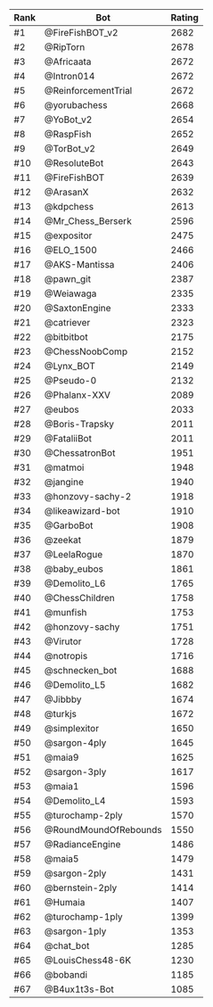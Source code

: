 Rank|Bot|Rating
---|---|---
#1|@FireFishBOT_v2|2682
#2|@RipTorn|2678
#3|@Africaata|2672
#4|@Intron014|2672
#5|@ReinforcementTrial|2672
#6|@yorubachess|2668
#7|@YoBot_v2|2654
#8|@RaspFish|2652
#9|@TorBot_v2|2649
#10|@ResoluteBot|2643
#11|@FireFishBOT|2639
#12|@ArasanX|2632
#13|@kdpchess|2613
#14|@Mr_Chess_Berserk|2596
#15|@expositor|2475
#16|@ELO_1500|2466
#17|@AKS-Mantissa|2406
#18|@pawn_git|2387
#19|@Weiawaga|2335
#20|@SaxtonEngine|2333
#21|@catriever|2323
#22|@bitbitbot|2175
#23|@ChessNoobComp|2152
#24|@Lynx_BOT|2149
#25|@Pseudo-0|2132
#26|@Phalanx-XXV|2089
#27|@eubos|2033
#28|@Boris-Trapsky|2011
#29|@FataliiBot|2011
#30|@ChessatronBot|1951
#31|@matmoi|1948
#32|@jangine|1940
#33|@honzovy-sachy-2|1918
#34|@likeawizard-bot|1910
#35|@GarboBot|1908
#36|@zeekat|1879
#37|@LeelaRogue|1870
#38|@baby_eubos|1861
#39|@Demolito_L6|1765
#40|@ChessChildren|1758
#41|@munfish|1753
#42|@honzovy-sachy|1751
#43|@Virutor|1728
#44|@notropis|1716
#45|@schnecken_bot|1688
#46|@Demolito_L5|1682
#47|@Jibbby|1674
#48|@turkjs|1672
#49|@simplexitor|1650
#50|@sargon-4ply|1645
#51|@maia9|1625
#52|@sargon-3ply|1617
#53|@maia1|1596
#54|@Demolito_L4|1593
#55|@turochamp-2ply|1570
#56|@RoundMoundOfRebounds|1550
#57|@RadianceEngine|1486
#58|@maia5|1479
#59|@sargon-2ply|1431
#60|@bernstein-2ply|1414
#61|@Humaia|1407
#62|@turochamp-1ply|1399
#63|@sargon-1ply|1353
#64|@chat_bot|1285
#65|@LouisChess48-6K|1230
#66|@bobandi|1185
#67|@B4ux1t3s-Bot|1085
